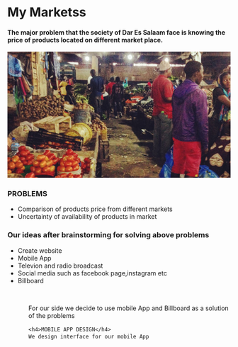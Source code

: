 # My Marketss
<h4>The major problem that the society of Dar Es Salaam face is knowing the price of products located on different market place.</h4>
<img src="https://github.com/fakimakame/MyMarket/blob/master/kisutu.jpg?raw=true"/>
<h3>PROBLEMS</h3>
<ul>
  <li>Comparison of products price from different markets</li>
  <li>Uncertainty of availability of products in market</li>
  </ul>
  <h3>Our ideas after brainstorming for solving above problems</h3>
  <ul>
    <li>Create website</li>
    <li>Mobile App</li>
    <li>Televion and radio broadcast</li>
    <li>Social media such as facebook page,instagram etc</li>
    <li>Billboard</li>
    <ul>
      <br>
    <p>For our side we decide to use mobile App and Billboard as a solution of the problems</p>
    
    <h4>MOBILE APP DESIGN</h4>
    We design interface for our mobile App
   <img src=""/>
 
  
